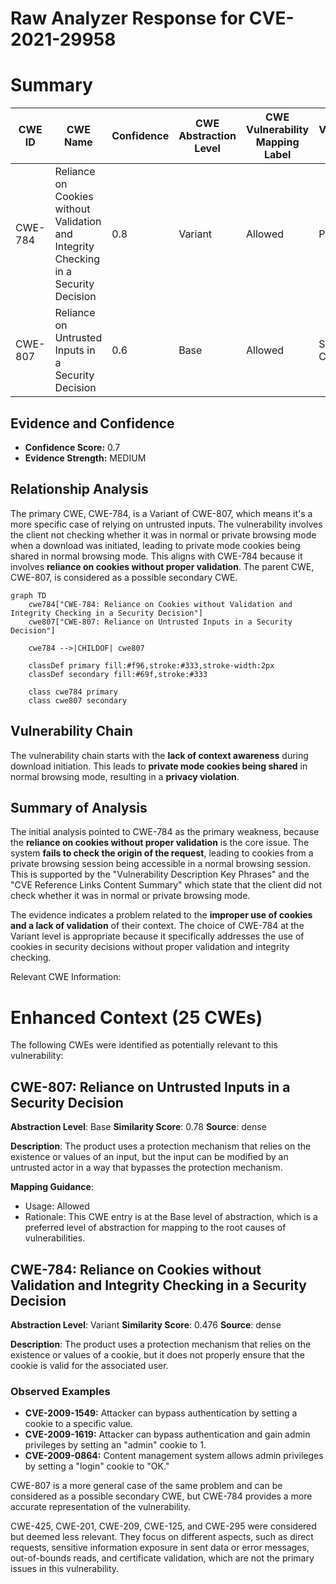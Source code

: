 # Raw Analyzer Response for CVE-2021-29958

# Summary
| CWE ID | CWE Name | Confidence | CWE Abstraction Level | CWE Vulnerability Mapping Label | CWE-Vulnerability Mapping Notes |
|---|---|---|---|---|---|
| CWE-784 | Reliance on Cookies without Validation and Integrity Checking in a Security Decision | 0.8 | Variant | Allowed | Primary CWE |
| CWE-807 | Reliance on Untrusted Inputs in a Security Decision | 0.6 | Base | Allowed | Secondary Candidate |

## Evidence and Confidence

*   **Confidence Score:** 0.7
*   **Evidence Strength:** MEDIUM

## Relationship Analysis
The primary CWE, CWE-784, is a Variant of CWE-807, which means it's a more specific case of relying on untrusted inputs. The vulnerability involves the client not checking whether it was in normal or private browsing mode when a download was initiated, leading to private mode cookies being shared in normal browsing mode. This aligns with CWE-784 because it involves **reliance on cookies without proper validation**. The parent CWE, CWE-807, is considered as a possible secondary CWE.

```mermaid
graph TD
    cwe784["CWE-784: Reliance on Cookies without Validation and Integrity Checking in a Security Decision"]
    cwe807["CWE-807: Reliance on Untrusted Inputs in a Security Decision"]
    
    cwe784 -->|CHILDOF| cwe807
    
    classDef primary fill:#f96,stroke:#333,stroke-width:2px
    classDef secondary fill:#69f,stroke:#333
    
    class cwe784 primary
    class cwe807 secondary
```

## Vulnerability Chain
The vulnerability chain starts with the **lack of context awareness** during download initiation. This leads to **private mode cookies being shared** in normal browsing mode, resulting in a **privacy violation**.

## Summary of Analysis
The initial analysis pointed to CWE-784 as the primary weakness, because the **reliance on cookies without proper validation** is the core issue. The system **fails to check the origin of the request**, leading to cookies from a private browsing session being accessible in a normal browsing session. This is supported by the "Vulnerability Description Key Phrases" and the "CVE Reference Links Content Summary" which state that the client did not check whether it was in normal or private browsing mode.

The evidence indicates a problem related to the **improper use of cookies and a lack of validation** of their context. The choice of CWE-784 at the Variant level is appropriate because it specifically addresses the use of cookies in security decisions without proper validation and integrity checking.

Relevant CWE Information:

# Enhanced Context (25 CWEs)
The following CWEs were identified as potentially relevant to this vulnerability:

## CWE-807: Reliance on Untrusted Inputs in a Security Decision
**Abstraction Level**: Base
**Similarity Score**: 0.78
**Source**: dense

**Description**:
The product uses a protection mechanism that relies on the existence or values of an input, but the input can be modified by an untrusted actor in a way that bypasses the protection mechanism.

**Mapping Guidance**:
- Usage: Allowed
- Rationale: This CWE entry is at the Base level of abstraction, which is a preferred level of abstraction for mapping to the root causes of vulnerabilities.

## CWE-784: Reliance on Cookies without Validation and Integrity Checking in a Security Decision
**Abstraction Level**: Variant
**Similarity Score**: 0.476
**Source**: dense

**Description**:
The product uses a protection mechanism that relies on the existence or values of a cookie, but it does not properly ensure that the cookie is valid for the associated user.

### Observed Examples
- **CVE-2009-1549:** Attacker can bypass authentication by setting a cookie to a specific value.
- **CVE-2009-1619:** Attacker can bypass authentication and gain admin privileges by setting an "admin" cookie to 1.
- **CVE-2009-0864:** Content management system allows admin privileges by setting a "login" cookie to "OK."

CWE-807 is a more general case of the same problem and can be considered as a possible secondary CWE, but CWE-784 provides a more accurate representation of the vulnerability.

CWE-425, CWE-201, CWE-209, CWE-125, and CWE-295 were considered but deemed less relevant. They focus on different aspects, such as direct requests, sensitive information exposure in sent data or error messages, out-of-bounds reads, and certificate validation, which are not the primary issues in this vulnerability.